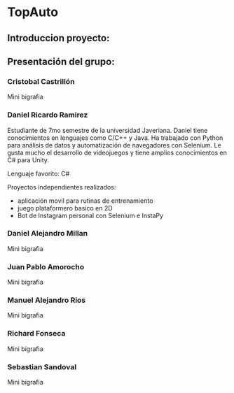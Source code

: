 # TopAuto
## Introduccion proyecto:

## Presentación del grupo:
### Cristobal Castrillón

  Mini bigrafia
### Daniel Ricardo Ramirez



   Estudiante de 7mo semestre de la universidad Javeriana. Daniel tiene conocimientos en lenguajes como C/C++ y Java. Ha trabajado con Python para análisis de datos y automatización de navegadores con Selenium. Le gusta mucho el desarrollo de videojuegos y tiene amplios conocimientos en C# para Unity. 
   
   Lenguaje favorito: C#
   
   Proyectos independientes realizados: 
   - aplicación movil para rutinas de entrenamiento
   - juego plataformero basico en 2D
   - Bot de Instagram personal con Selenium e InstaPy
### Daniel Alejandro Millan

  Mini bigrafia
### Juan Pablo Amorocho

  Mini bigrafia
### Manuel Alejandro Rios

  Mini bigrafia
### Richard Fonseca

  Mini bigrafia
### Sebastian Sandoval

  Mini bigrafia
